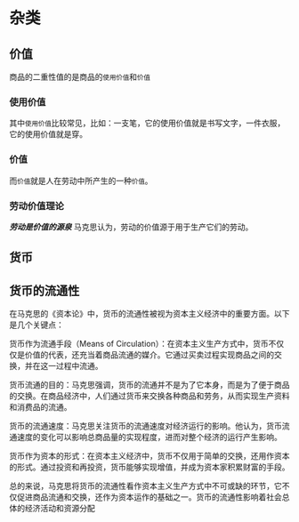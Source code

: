 # 杂类

## 价值

商品的二重性值的是商品的`使用价值`和`价值`

### 使用价值

其中`使用价值`比较常见，比如：一支笔，它的使用价值就是书写文字，一件衣服，它的使用价值就是穿。

### 价值

而`价值`就是人在劳动中所产生的一种`价值`。

### 劳动价值理论

**_劳动是价值的源泉_** 马克思认为，劳动的价值源于用于生产它们的劳动。

## 货币

## 货币的流通性

在马克思的《资本论》中，货币的流通性被视为资本主义经济中的重要方面。以下是几个关键点：

货币作为流通手段（Means of Circulation）：在资本主义生产方式中，货币不仅仅是价值的代表，还充当着商品流通的媒介。它通过买卖过程实现商品之间的交换，并在这一过程中流通。

货币流通的目的：马克思强调，货币的流通并不是为了它本身，而是为了便于商品的交换。在商品经济中，人们通过货币来交换各种商品和劳务，从而实现生产资料和消费品的流通。

货币的流通速度：马克思关注货币的流通速度对经济运行的影响。他认为，货币流通速度的变化可以影响总商品量的实现程度，进而对整个经济的运行产生影响。

货币作为资本的形式：在资本主义经济中，货币不仅用于简单的交换，还用作资本的形式。通过投资和再投资，货币能够实现增值，并成为资本家积累财富的手段。

总的来说，马克思将货币的流通性看作资本主义生产方式中不可或缺的环节，它不仅促进商品流通和交换，还作为资本运作的基础之一。货币的流通性影响着社会总体的经济活动和资源分配
